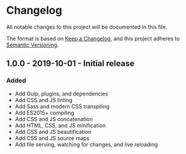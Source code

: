 # Changelog
All notable changes to this project will be documented in this file.

The format is based on [Keep a Changelog](https://keepachangelog.com/en/1.0.0/),
and this project adheres to [Semantic Versioning](https://semver.org/spec/v2.0.0.html).

<!--
## X.X.X - XXXX-XX-XX - XXXXXX

### Added
### Changed
### Deprecated
### Removed
### Fixed
### Security
-->

## 1.0.0 - 2019-10-01 - Initial release

### Added
- Add Gulp, plugins, and dependencies
- Add CSS and JS linting
- Add Sass and modern CSS transpiling
- Add ES2015+ compiling
- Add CSS and JS concatenation
- Add HTML, CSS, and JS minification
- Add CSS and JS beautification
- Add CSS and JS source maps
- Add file serving, watching for changes, and live reloading